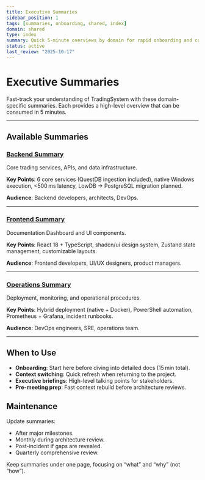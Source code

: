```yaml
---
title: Executive Summaries
sidebar_position: 1
tags: [summaries, onboarding, shared, index]
domain: shared
type: index
summary: Quick 5-minute overviews by domain for rapid onboarding and context switching
status: active
last_review: "2025-10-17"
---
```


# Executive Summaries

Fast-track your understanding of TradingSystem with these domain-specific summaries. Each provides a high-level overview that can be consumed in 5 minutes.

---

## Available Summaries

### [Backend Summary](./backend-summary.md)
Core trading services, APIs, and data infrastructure.

**Key Points**: 6 core services (QuestDB ingestion included), native Windows execution, &lt;500 ms latency, LowDB → PostgreSQL migration planned.

**Audience**: Backend developers, architects, DevOps.

---

### [Frontend Summary](./frontend-summary.md)
Documentation Dashboard and UI components.

**Key Points**: React 18 + TypeScript, shadcn/ui design system, Zustand state management, customizable layouts.

**Audience**: Frontend developers, UI/UX designers, product managers.

---

### [Operations Summary](./ops-summary.md)
Deployment, monitoring, and operational procedures.

**Key Points**: Hybrid deployment (native + Docker), PowerShell automation, Prometheus + Grafana, incident runbooks.

**Audience**: DevOps engineers, SRE, operations team.

---

## When to Use

- **Onboarding**: Start here before diving into detailed docs (15 min total).
- **Context switching**: Quick refresh when returning to the project.
- **Executive briefings**: High-level talking points for stakeholders.
- **Pre-meeting prep**: Fast context rebuild before architecture reviews.

## Maintenance

Update summaries:
- After major milestones.
- Monthly during architecture review.
- Post-incident if gaps are revealed.
- Quarterly comprehensive review.

Keep summaries under one page, focusing on “what” and “why” (not “how”).
